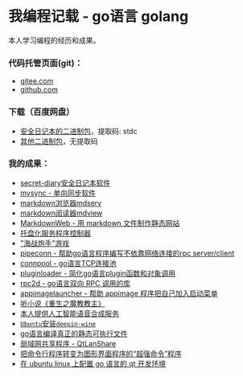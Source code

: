 # 我编程记载 - go语言 golang

本人学习编程的经历和成果。

### 代码托管页面(git)：
* [gitee.com](https://gitee.com/rocket049/)
* [github.com](https://github.com/rocket049/)

### 下载（百度网盘）
* [安全日记本的二进制包](https://pan.baidu.com/s/14Ltsh1WiuKhHgMA7KgA-dw)，提取码: stdc
* [其他二进制包](https://pan.baidu.com/s/103cgeSFOmPZFvVZOQYdDPw)，无提取码

### 我的成果：
* [secret-diary安全日记本软件](secret-diary.md)
* [mysync - 单向同步软件](mysync.md)
* [markdown浏览器mdserv](mdserv.md)
* [markdown阅读器mdview](mdview.md)
* [MarkdownWeb - 用 markdown 文件制作静态网站](markdownweb.md)
* [托盘化服务程序控制器](traycontroller.md)
* ["海战炮手"游戏](shipgunner.md)
* [pipeconn - 帮助go语言程序编写不依靠网络连接的rpc server/client](pipeconn.md)
* [connpool - go语言TCP连接池](connpool.md)
* [pluginloader - 简化go语言plugin函数和对象调用](pluginloader.md)
* [rpc2d - go语言双向 RPC 调用的库](rpc2d.md)
* [appimagelauncher - 帮助 appimage 程序把自己加入启动菜单](appimagelauncher.md)
* [听小说《重生之魔教教主》](_audios/list.htm)
* [本人提供人工智能语音合成服务](tts.md)
* [`Ubuntu`安装`deepin-wine`](deepin-wine.md)
* [go语言编译真正的静态可执行文件](static-go.md)
* [局域网共享程序 - QtLanShare](qtlanshare.md)
* [把命令行程序转变为图形界面程序的“超强命令”程序](super-run.md)
* [在 ubuntu linux 上配置 go 语言的 qt 开发环境](go-qt.md)
